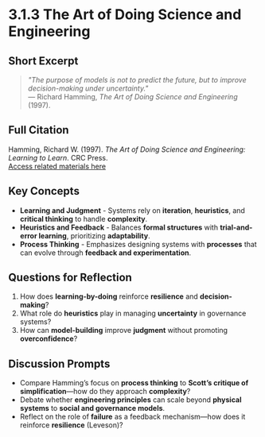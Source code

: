 # 3.1.3 The Art of Doing Science and Engineering

## Short Excerpt
> *"The purpose of models is not to predict the future, but to improve decision-making under uncertainty."*  
> — Richard Hamming, *The Art of Doing Science and Engineering* (1997).

## Full Citation
Hamming, Richard W. (1997). *The Art of Doing Science and Engineering: Learning to Learn*. CRC Press.  
[Access related materials here](https://www.routledge.com/The-Art-of-Doing-Science-and-Engineering/Hamming/p/book/9781032475707)  

## Key Concepts
- **Learning and Judgment** - Systems rely on **iteration**, **heuristics**, and **critical thinking** to handle **complexity**.  
- **Heuristics and Feedback** - Balances **formal structures** with **trial-and-error learning**, prioritizing **adaptability**.  
- **Process Thinking** - Emphasizes designing systems with **processes** that can evolve through **feedback and experimentation**.  

## Questions for Reflection
1. How does **learning-by-doing** reinforce **resilience** and **decision-making**?  
2. What role do **heuristics** play in managing **uncertainty** in governance systems?  
3. How can **model-building** improve **judgment** without promoting **overconfidence**?  

## Discussion Prompts
- Compare Hamming’s focus on **process thinking** to **Scott’s critique of simplification**—how do they approach **complexity**?  
- Debate whether **engineering principles** can scale beyond **physical systems** to **social and governance models**.  
- Reflect on the role of **failure** as a feedback mechanism—how does it reinforce **resilience** (Leveson)?  
